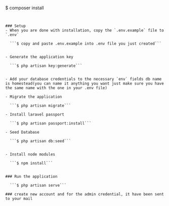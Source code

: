 
$ composer install
```


### Setup
- When you are done with installation, copy the `.env.example` file to `.env`

  ```$ copy and paste .env.example into .env file you just created```


- Generate the application key

  ```$ php artisan key:generate```


- Add your database credentials to the necessary `env` fields db name is homestead(you can name it anything you want just make sure you have the same name with the one in your .env file)

- Migrate the application

  ```$ php artisan migrate```

- Install laravel passport

  ```$ php artisan passport:install```

- Seed Database

  ```$ php artisan db:seed```


- Install node modules

  ```$ npm install```


### Run the application

  ```$ php artisan serve```

### create new account and for the admin credential, it have been sent to your mail

